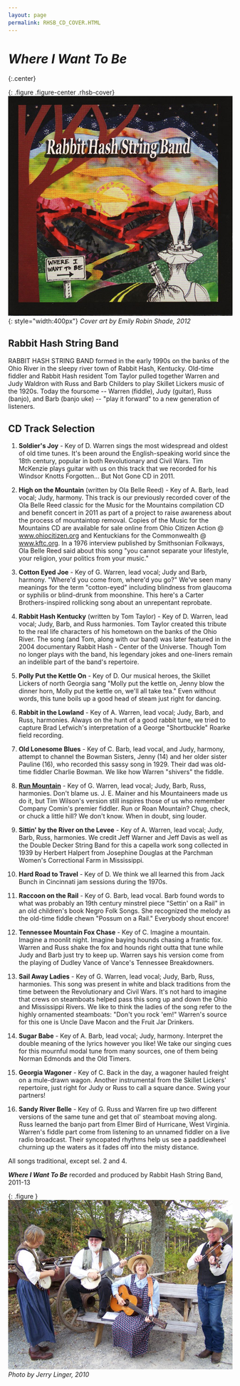 ```yaml
---
layout: page
permalink: RHSB_CD_COVER.HTML
---
```


# _Where I Want To Be_
{:.center}

{: .figure .figure-center .rhsb-cover}
![Where_I_Want_To_Be_CD_cover](assets/images/Where_I_Want_To_Be_CD_cover.jpg "Rabbit Hash String Band"){: style="width:400px"}
_Cover art by Emily Robin Shade, 2012_

## Rabbit Hash String Band

RABBIT HASH STRING BAND formed in the early 1990s on the banks of the Ohio River
in the sleepy river town of Rabbit Hash, Kentucky. Old-time fiddler and Rabbit
Hash resident Tom Taylor pulled together Warren and Judy Waldron with Russ and
Barb Childers to play Skillet Lickers music of the 1920s. Today the foursome --
Warren (fiddle), Judy (guitar), Russ (banjo), and Barb (banjo uke) -- "play it
forward" to a new generation of listeners.

## CD Track Selection

1. **Soldier's Joy** - Key of D. Warren sings the most widespread and oldest of
   old time tunes. It's been around the English-speaking world since the 18th
   century, popular in both Revolutionary and Civil Wars. Tim McKenzie plays
   guitar with us on this track that we recorded for his Windsor Knotts
   Forgotten... But Not Gone CD in 2011.

2. **High on the Mountain** (written by Ola Belle Reed) - Key of A. Barb, lead
   vocal; Judy, harmony. This track is our previously recorded cover of the Ola
   Belle Reed classic for the Music for the Mountains compilation CD and benefit
   concert in 2011 as part of a project to raise awareness about the process of
   mountaintop removal. Copies of the Music for the Mountains CD are available
   for sale online from Ohio Citizen Action @ www.ohiocitizen.org and
   Kentuckians for the Commonwealth @ www.kftc.org. In a 1976 interview
   published by Smithsonian Folkways, Ola Belle Reed said about this song "you
   cannot separate your lifestyle, your religion, your politics from your
   music."

3. **Cotton Eyed Joe** - Key of G. Warren, lead vocal; Judy and Barb, harmony.
   "Where'd you come from, where'd you go?" We've seen many meanings for the
   term "cotton-eyed" including blindness from glaucoma or syphilis or
   blind-drunk from moonshine. This here's a Carter Brothers-inspired rollicking
   song about an unrepentant reprobate.

4. **Rabbit Hash Kentucky** (written by Tom Taylor) - Key of D. Warren, lead
   vocal; Judy, Barb, and Russ harmonies. Tom Taylor created this tribute to the
   real life characters of his hometown on the banks of the Ohio River. The song
   (and Tom, along with our band) was later featured in the 2004 documentary
   Rabbit Hash - Center of the Universe. Though Tom no longer plays with the
   band, his legendary jokes and one-liners remain an indelible part of the
   band's repertoire.

5. **Polly Put the Kettle On** - Key of D. Our musical heroes, the Skillet
   Lickers of north Georgia sang "Molly put the kettle on, Jenny blow the dinner
   horn, Molly put the kettle on, we'll all take tea." Even without words, this
   tune boils up a good head of steam just right for dancing.

6. **Rabbit in the Lowland** - Key of A. Warren, lead vocal; Judy, Barb, and
   Russ, harmonies. Always on the hunt of a good rabbit tune, we tried to
   capture Brad Lefwich's interpretation of a George "Shortbuckle" Roarke field
   recording.

7. **Old Lonesome Blues** - Key of C. Barb, lead vocal, and Judy, harmony,
   attempt to channel the Bowman Sisters, Jenny (14) and her older sister
   Pauline (16), who recorded this sassy song in 1929. Their dad was old-time
   fiddler Charlie Bowman. We like how Warren "shivers" the fiddle.

8. **[Run Mountain](assets/music/Run_Mountain.mp3)** - Key of G. Warren, lead
   vocal; Judy, Barb, Russ, harmonies. Don't blame us. J. E. Mainer and his
   Mountaineers made us do it, but Tim Wilson's version still inspires those of
   us who remember Company Comin's premier fiddler. Run or Roan Mountain? Chug,
   check, or chuck a little hill? We don't know. When in doubt, sing louder.

9. **Sittin' by the River on the Levee** - Key of A. Warren, lead vocal; Judy,
   Barb, Russ, harmonies. We credit Jeff Warner and Jeff Davis as well as the
   Double Decker String Band for this a capella work song collected in 1939 by
   Herbert Halpert from Josephine Douglas at the Parchman Women's Correctional
   Farm in Mississippi.

10. **Hard Road to Travel** - Key of D. We think we all learned this from Jack
    Bunch in Cincinnati jam sessions during the 1970s.

11. **Raccoon on the Rail** - Key of G. Barb, lead vocal. Barb found words to
    what was probably an 19th century minstrel piece "Settin' on a Rail" in an
    old children's book Negro Folk Songs. She recognized the melody as the
    old-time fiddle chewn "Possum on a Rail." Everybody shout encore!

12. **Tennessee Mountain Fox Chase** - Key of C. Imagine a mountain. Imagine a
    moonlit night. Imagine baying hounds chasing a frantic fox. Warren and Russ
    shake the fox and hounds right outta that tune while Judy and Barb just try
    to keep up. Warren says his version come from the playing of Dudley Vance of
    Vance's Tennessee Breakdowners.

13. **Sail Away Ladies** - Key of G. Warren, lead vocal; Judy, Barb, Russ,
    harmonies. This song was present in white and black traditions from the time
    between the Revolutionary and Civil Wars. It's not hard to imagine that
    crews on steamboats helped pass this song up and down the Ohio and
    Mississippi Rivers. We like to think the ladies of the song refer to the
    highly ornamented steamboats: "Don't you rock 'em!" Warren's source for this
    one is Uncle Dave Macon and the Fruit Jar Drinkers.

14. **Sugar Babe** - Key of A. Barb, lead vocal; Judy, harmony. Interpret the
    double meaning of the lyrics however you like! We take our singing cues for
    this mournful modal tune from many sources, one of them being Norman Edmonds
    and the Old Timers.

15. **Georgia Wagoner** - Key of C. Back in the day, a wagoner hauled freight on
    a mule-drawn wagon. Another instrumental from the Skillet Lickers'
    repertoire, just right for Judy or Russ to call a square dance. Swing your
    partners!

16. **Sandy River Belle** - Key of G. Russ and Warren fire up two different
    versions of the same tune and get that ol' steamboat moving along. Russ
    learned the banjo part from Elmer Bird of Hurricane, West Virginia. Warren's
    fiddle part come from listening to an unnamed fiddler on a live radio
    broadcast. Their syncopated rhythms help us see a paddlewheel churning up
    the waters as it fades off into the misty distance.

All songs traditional, except sel. 2 and 4.

**_Where I Want To Be_** recorded and produced by Rabbit Hash String Band,
2011-13

{: .figure }
![RHSB_Old_West_Festival](assets/images/RHSB_Old_West_Festival.jpg "Publicity Picture")
_Photo by Jerry Linger, 2010_ 
